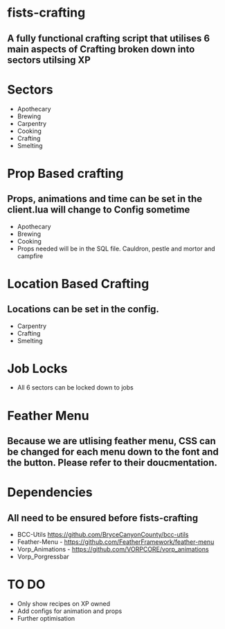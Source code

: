 # fists-crafting
## A fully functional crafting script that utilises 6 main aspects of Crafting broken down into sectors utilsing XP

# Sectors
- Apothecary
- Brewing
- Carpentry
- Cooking
- Crafting
- Smelting

# Prop Based crafting
## Props, animations and time can be set in the client.lua will change to Config sometime
- Apothecary
- Brewing
- Cooking
- Props needed will be in the SQL file. Cauldron, pestle and mortor and campfire

# Location Based Crafting
## Locations can be set in the config.
- Carpentry
- Crafting
- Smelting

# Job Locks
-  All 6 sectors can be locked down to jobs

# Feather Menu
## Because we are utlising feather menu, CSS can be changed for each menu down to the font and the button. Please refer to their doucmentation.

# Dependencies
## All need to be ensured before fists-crafting
- BCC-Utils https://github.com/BryceCanyonCounty/bcc-utils 
- Feather-Menu - https://github.com/FeatherFramework/feather-menu
- Vorp_Animations - https://github.com/VORPCORE/vorp_animations
- Vorp_Porgressbar

# TO DO
- Only show recipes on XP owned
- Add configs for animation and props
- Further optimisation

